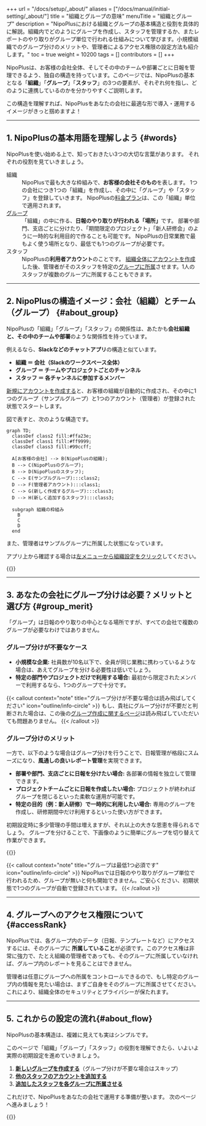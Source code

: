 +++
url = "/docs/setup/_about/"
aliases = ["/docs/manual/initial-setting/_about/"]
title = "組織とグループの意味"
menuTitle = "組織とグループ"
description = "NipoPlusにおける組織とグループの基本構造と役割を具体的に解説。組織内でどのようにグループを作成し、スタッフを管理するか、またレポートのやり取りがグループ単位で行われる仕組みについて学びます。小規模組織でのグループ分けのメリットや、管理者によるアクセス権限の設定方法も紹介します。"
toc = true
weight = 10200
tags = []
contributors = []
+++

NipoPlusは、お客様の会社全体、そしてその中のチームや部署ごとに日報を管理できるよう、独自の構造を持っています。このページでは、NipoPlusの基本となる「**組織**」「**グループ**」「**スタッフ**」の3つの要素が、それぞれ何を指し、どのように連携しているのかを分かりやすくご説明します。

この構造を理解すれば、NipoPlusをあなたの会社に最適な形で導入・運用するイメージがきっと掴めますよ！

---

## 1. NipoPlusの基本用語を理解しよう {#words}

NipoPlusを使い始める上で、知っておきたい3つの大切な言葉があります。
それぞれの役割を見ていきましょう。

<dl class="basic">
<dt>組織</dt>
<dd>
    NipoPlusで最も大きな枠組みで、<strong>お客様の会社そのもの</strong>を表します。
    1つの会社につき1つの「組織」を作成し、その中に「グループ」や「スタッフ」を登録していきます。
    NipoPlusの<a href="/docs/price/">料金プラン</a>は、この「組織」単位で適用されます。
</dd>
<dt><a href="/docs/setup/make-group/">グループ</a></dt>
<dd>
    「組織」の中に作る、<strong>日報のやり取りが行われる「場所」</strong>です。
    部署や部門、支店ごとに分けたり、「期間限定のプロジェクト」「新人研修会」のように一時的な利用目的で作ることも可能です。
    NipoPlusの日常業務で最もよく使う場所となり、最低でも1つのグループが必要です。
</dd>
<dt>スタッフ</dt>
<dd>
    NipoPlusの<strong>利用者アカウント</strong>のことです。
    <a href="/docs/setup/staff-global/make/">組織全体にアカウントを作成</a>した後、管理者がそのスタッフを特定の<a href="/docs/setup/staff-global/manage/#join_staff">グループに所属</a>させます。1人のスタッフが複数のグループに所属することもできます。
</dd>
</dl>

---

## 2. NipoPlusの構造イメージ：会社（組織）とチーム（グループ） {#about_group}

NipoPlusの「組織」「グループ」「スタッフ」の関係性は、あたかも**会社組織と、その中のチームや部署**のような関係性を持っています。

例えるなら、**Slackなどのチャットアプリ**の構造と似ています。

- **組織 ＝ 会社（Slackのワークスペース全体）**
- **グループ ＝ チームやプロジェクトごとのチャンネル**
- **スタッフ ＝ 各チャンネルに参加するメンバー**

[新規にアカウントを作成する](/docs/manual/quickstart/#create_acount)と、お客様の組織が自動的に作成され、その中に1つのグループ（サンプルグループ）と1つのアカウント（管理者）が登録された状態でスタートします。

図で表すと、次のような構造です。

```kroki {type=mermaid}
graph TD;
  classDef class2 fill:#ffa23e;
  classDef class1 fill:#ff9999;
  classDef class3 fill:#99ccff;

  A[お客様の会社] --> B(NipoPlusの組織);
  B --> C(NipoPlusのグループ);
  B --> D(NipoPlusのスタッフ);
  C --> E(サンプルグループ):::class2;
  D --> F(管理者アカウント):::class1;
  C --> G(新しく作成するグループ):::class3;
  D --> H(新しく追加するスタッフ):::class3;

  subgraph 組織の枠組み
    B
    C
    D
  end

```

また、管理者はサンプルグループに所属した状態になっています。

アプリ上から確認する場合は[左メニューから組織設定をクリック](/docs/setup/staff-global/rank/#rootSettingBtn)してください。

{{<iTablet filename="img/company" msg="組織設定画面では、会社全体のスタッフとグループを一覧で管理できます。まるでNipoPlusの「司令塔」のような場所です" alice="ok">}}

---

## 3. あなたの会社にグループ分けは必要？メリットと選び方 {#group_merit}

「グループ」は日報のやり取りの中心となる場所ですが、すべての会社で複数のグループが必要なわけではありません。

### グループ分けが不要なケース

- **小規模な企業:** 社員数が10名以下で、全員が同じ業務に携わっているような場合は、あえてグループを分ける必要性は低いでしょう。
- **特定の部門やプロジェクトだけで利用する場合:** 最初から限定されたメンバーで利用するなら、1つのグループで十分です。

{{< callout context="note" title="グループ分けが不要な場合は読み飛ばしてください" icon="outline/info-circle" >}}
もし、貴社にグループ分けが不要だと判断された場合は、この後の[グループ作成に関するページ](/docs/setup/make-group/)は読み飛ばしていただいても問題ありません。
{{< /callout >}}

### グループ分けのメリット

一方で、以下のような場合はグループ分けを行うことで、日報管理が格段にスムーズになり、**風通しの良いレポート管理**を実現できます。

- **部署や部門、支店ごとに日報を分けたい場合:** 各部署の情報を独立して管理できます。
- **プロジェクトチームごとに日報を作成したい場合:** プロジェクトが終わればグループを閉じるといった柔軟な運用が可能です。
- **特定の目的（例：新人研修）で一時的に利用したい場合:** 専用のグループを作成し、研修期間中だけ利用するといった使い方ができます。

初期設定時に多少管理の手間は増えますが、それ以上の大きな恩恵を得られるでしょう。
グループを分けることで、下画像のように簡単にグループを切り替えて作業ができます。

{{<icatch filename="img/switch-group" msg="複数の作業グループを作成して使い分けることで、レポートの管理がさらに便利になります。部署やプロジェクトを切り替えるのも簡単！" alice="guide">}}

{{< callout context="note" title="グループは最低1つ必須です" icon="outline/info-circle" >}}
NipoPlusでは日報のやり取りがグループ単位で行われるため、グループが無いと何も開始できません。ご安心ください、初期状態で1つのグループが自動で登録されています。
{{< /callout >}}

---

## 4. グループへのアクセス権限について {#accessRank}

NipoPlusでは、各グループ内のデータ（日報、テンプレートなど）にアクセスするには、そのグループに **所属していること**が必須です。このアクセス権は非常に強力で、たとえ組織の管理者であっても、そのグループに所属していなければ、グループ内のレポートを見ることはできません。

管理者は任意にグループへの所属をコントロールできるので、もし特定のグループ内の情報を見たい場合は、まずご自身をそのグループに所属させてください。これにより、組織全体のセキュリティとプライバシーが保たれます。

---

## 5. これからの設定の流れ{#about_flow}

NipoPlusの基本構造は、複雑に見えても実はシンプルです。

このページで「組織」「グループ」「スタッフ」の役割を理解できたら、いよいよ実際の初期設定を進めていきましょう。

1.  [**新しいグループを作成する**](/docs/setup/make-group/)（グループ分けが不要な場合はスキップ）
2.  [**他のスタッフのアカウントを追加する**](/docs/setup/staff-global/make/)
3.  [**追加したスタッフを各グループに所属させる**](/docs/setup/staff-global/manage/#join_staff)

これだけで、NipoPlusをあなたの会社で運用する準備が整います。
次のページへ進みましょう！

{{<nextBlog>}}
